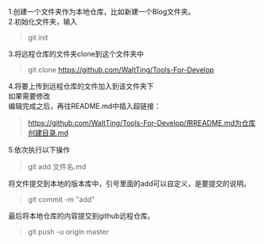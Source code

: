 
1.创建一个文件夹作为本地仓库，比如新建一个Blog文件夹。  
2.初始化文件夹，输入
> git init

3.将远程仓库的文件夹clone到这个文件夹中
> git clone https://github.com/WaltTing/Tools-For-Develop  
 
4.将要上传到远程仓库的文件加入到该文件夹下   
如果需要修改  
编辑完成之后，再往README.md中插入超链接：

> https://github.com/WaltTing/Tools-For-Develop/用README.md为仓库创建目录.md

5.依次执行以下操作

> git add 文件名.md

将文件提交到本地的版本库中，引号里面的add可以自定义，是要提交的说明。

> git commit -m "add"

最后将本地仓库的内容提交到github远程仓库。

> git push -u origin master


